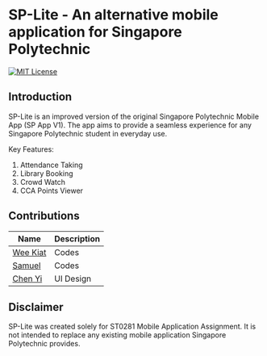 # SP-Lite - An alternative mobile application for Singapore Polytechnic
[![MIT License](https://img.shields.io/badge/License-MIT-green.svg)](../LICENSE.md)
## Introduction
SP-Lite is an improved version of the original Singapore Polytechnic Mobile App (SP App V1). The app aims to provide a seamless experience for any Singapore Polytechnic student in everyday use.

Key Features:
1. Attendance Taking
2. Library Booking
3. Crowd Watch
4. CCA Points Viewer

## Contributions
| Name | Description |
|------|------|
| [Wee Kiat](https://github.com/SohWeeKiat) | Codes |
| [Samuel](https://github.com/ThePikachu) | Codes |
| [Chen Yi](https://github.com/chenyi1997) | UI Design |

## Disclaimer
SP-Lite was created solely for ST0281 Mobile Application Assignment. It is not intended to replace any existing mobile application Singapore Polytechnic provides.
